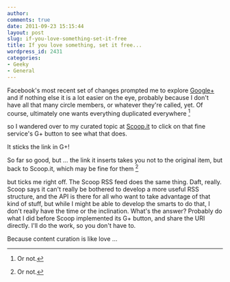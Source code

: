 ```yaml
---
author:
comments: true
date: 2011-09-23 15:15:44
layout: post
slug: if-you-love-something-set-it-free
title: If you love something, set it free...
wordpress_id: 2431
categories:
- Geeky
- General
---
```


Facebook's most recent set of changes prompted me to explore [Google+](http://plus.google.com/117370192660207004661/posts) and if nothing else it is a lot easier on the eye, probably because I don't have all that many circle members, or whatever they're called, yet. Of course, ultimately one wants everything duplicated everywhere [^fn1]
[^fn1]: Or not. 

 so I wandered over to my curated topic at [Scoop.it](http://www.scoop.it/t/food-and-nutrition) to click on that fine service's G+ button to see what that does. 

It sticks the link in G+! 

So far so good, but … the link it inserts takes you not to the original item, but back to Scoop.it, which may be fine for them [^fn1]
[^fn1]: I realize that with Scoop, as with G+ and FB and almost everything else that's "free", I am not the customer. 

 but ticks me right off. The Scoop RSS feed does the same thing. Daft, really. Scoop says it can't really be bothered to develop a more useful RSS structure, and the API is there for all who want to take advantage of that kind of stuff, but while I might be able to develop the smarts to do that, I don't really have the time or the inclination. What's the answer? Probably do what I did before Scoop implemented its G+ button, and share the URI directly. I'll do the work, so you don't have to. 

Because content curation is like love …
